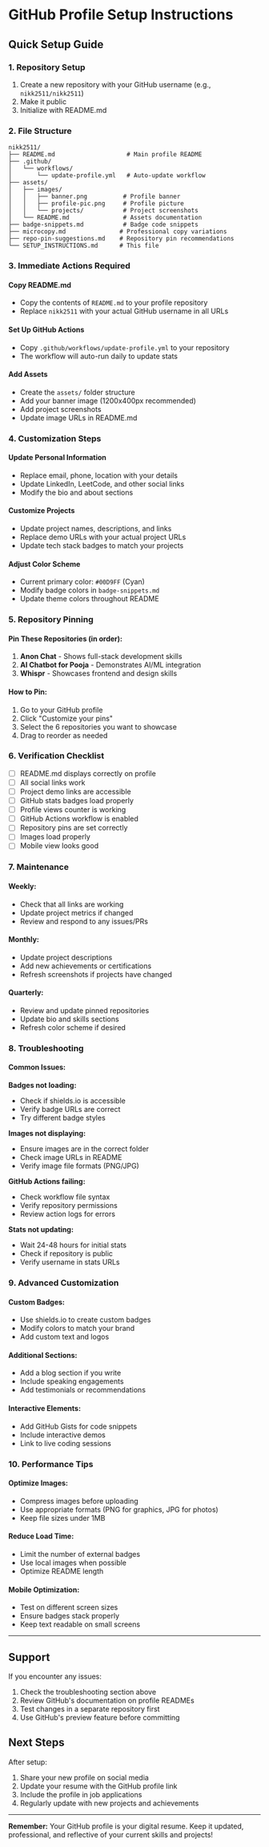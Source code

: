 # GitHub Profile Setup Instructions

## Quick Setup Guide

### 1. Repository Setup
1. Create a new repository with your GitHub username (e.g., `nikk2511/nikk2511`)
2. Make it public
3. Initialize with README.md

### 2. File Structure
```
nikk2511/
├── README.md                    # Main profile README
├── .github/
│   └── workflows/
│       └── update-profile.yml   # Auto-update workflow
├── assets/
│   ├── images/
│   │   ├── banner.png          # Profile banner
│   │   ├── profile-pic.png     # Profile picture
│   │   └── projects/           # Project screenshots
│   └── README.md               # Assets documentation
├── badge-snippets.md           # Badge code snippets
├── microcopy.md               # Professional copy variations
├── repo-pin-suggestions.md    # Repository pin recommendations
└── SETUP_INSTRUCTIONS.md      # This file
```

### 3. Immediate Actions Required

#### Copy README.md
- Copy the contents of `README.md` to your profile repository
- Replace `nikk2511` with your actual GitHub username in all URLs

#### Set Up GitHub Actions
- Copy `.github/workflows/update-profile.yml` to your repository
- The workflow will auto-run daily to update stats

#### Add Assets
- Create the `assets/` folder structure
- Add your banner image (1200x400px recommended)
- Add project screenshots
- Update image URLs in README.md

### 4. Customization Steps

#### Update Personal Information
- Replace email, phone, location with your details
- Update LinkedIn, LeetCode, and other social links
- Modify the bio and about sections

#### Customize Projects
- Update project names, descriptions, and links
- Replace demo URLs with your actual project URLs
- Update tech stack badges to match your projects

#### Adjust Color Scheme
- Current primary color: `#00D9FF` (Cyan)
- Modify badge colors in `badge-snippets.md`
- Update theme colors throughout README

### 5. Repository Pinning

#### Pin These Repositories (in order):
1. **Anon Chat** - Shows full-stack development skills
2. **AI Chatbot for Pooja** - Demonstrates AI/ML integration
3. **Whispr** - Showcases frontend and design skills

#### How to Pin:
1. Go to your GitHub profile
2. Click "Customize your pins"
3. Select the 6 repositories you want to showcase
4. Drag to reorder as needed

### 6. Verification Checklist

- [ ] README.md displays correctly on profile
- [ ] All social links work
- [ ] Project demo links are accessible
- [ ] GitHub stats badges load properly
- [ ] Profile views counter is working
- [ ] GitHub Actions workflow is enabled
- [ ] Repository pins are set correctly
- [ ] Images load properly
- [ ] Mobile view looks good

### 7. Maintenance

#### Weekly:
- Check that all links are working
- Update project metrics if changed
- Review and respond to any issues/PRs

#### Monthly:
- Update project descriptions
- Add new achievements or certifications
- Refresh screenshots if projects have changed

#### Quarterly:
- Review and update pinned repositories
- Update bio and skills sections
- Refresh color scheme if desired

### 8. Troubleshooting

#### Common Issues:

**Badges not loading:**
- Check if shields.io is accessible
- Verify badge URLs are correct
- Try different badge styles

**Images not displaying:**
- Ensure images are in the correct folder
- Check image URLs in README
- Verify image file formats (PNG/JPG)

**GitHub Actions failing:**
- Check workflow file syntax
- Verify repository permissions
- Review action logs for errors

**Stats not updating:**
- Wait 24-48 hours for initial stats
- Check if repository is public
- Verify username in stats URLs

### 9. Advanced Customization

#### Custom Badges:
- Use shields.io to create custom badges
- Modify colors to match your brand
- Add custom text and logos

#### Additional Sections:
- Add a blog section if you write
- Include speaking engagements
- Add testimonials or recommendations

#### Interactive Elements:
- Add GitHub Gists for code snippets
- Include interactive demos
- Link to live coding sessions

### 10. Performance Tips

#### Optimize Images:
- Compress images before uploading
- Use appropriate formats (PNG for graphics, JPG for photos)
- Keep file sizes under 1MB

#### Reduce Load Time:
- Limit the number of external badges
- Use local images when possible
- Optimize README length

#### Mobile Optimization:
- Test on different screen sizes
- Ensure badges stack properly
- Keep text readable on small screens

---

## Support

If you encounter any issues:
1. Check the troubleshooting section above
2. Review GitHub's documentation on profile READMEs
3. Test changes in a separate repository first
4. Use GitHub's preview feature before committing

## Next Steps

After setup:
1. Share your new profile on social media
2. Update your resume with the GitHub profile link
3. Include the profile in job applications
4. Regularly update with new projects and achievements

---

**Remember:** Your GitHub profile is your digital resume. Keep it updated, professional, and reflective of your current skills and projects!
